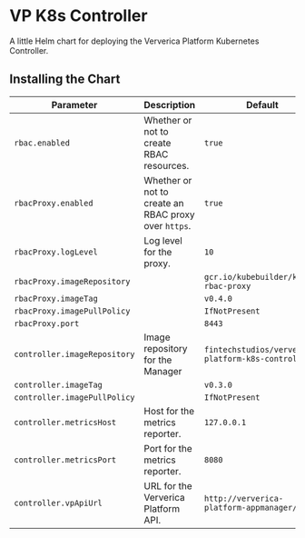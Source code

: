 # VP K8s Controller

A little Helm chart for deploying the Ververica Platform Kubernetes Controller.

## Installing the Chart

| Parameter                    | Description                                          | Default                                            |
|------------------------------|------------------------------------------------------|----------------------------------------------------|
| `rbac.enabled`               | Whether or not to create RBAC resources.             | `true`                                             |
| `rbacProxy.enabled`          | Whether or not to create an RBAC proxy over `https`. |  `true`                                            |
| `rbacProxy.logLevel`         | Log level for the proxy.                             | `10`                                               |
| `rbacProxy.imageRepository`  |                                                      | `gcr.io/kubebuilder/kube-rbac-proxy`               |
| `rbacProxy.imageTag`         |                                                      | `v0.4.0`                                           |
| `rbacProxy.imagePullPolicy`  |                                                      | `IfNotPresent`                                     |
| `rbacProxy.port`             |                                                      | `8443`                                             |
| `controller.imageRepository` | Image repository for the Manager                     | `fintechstudios/ververica-platform-k8s-controller` |
| `controller.imageTag`        |                                                      | `v0.3.0`                                           |
| `controller.imagePullPolicy` |                                                      | `IfNotPresent`                                     |
| `controller.metricsHost`     | Host for the metrics reporter.                       | `127.0.0.1`                                        |
| `controller.metricsPort`     | Port for the metrics reporter.                       | `8080`                                             |
| `controller.vpApiUrl`        | URL for the Ververica Platform API.                  | `http://ververica-platform-appmanager/api`         |

